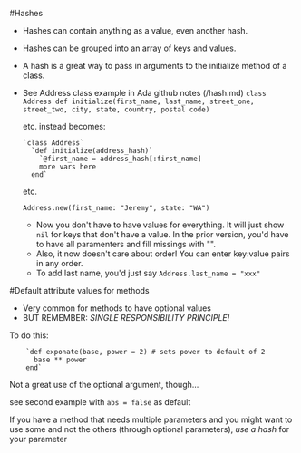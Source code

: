 #Hashes

* Hashes can contain anything as a value, even another hash.
* Hashes can be grouped into an array of keys and values.
* A hash is a great way to pass in arguments to the initialize method of a class.

* See Address class example in Ada github notes (/hash.md)
  `class Address
    def initialize(first_name, last_name, street_one, street_two, city, state, country, postal code)`

  etc. instead becomes:

      `class Address`
        `def initialize(address_hash)`
          `@first_name = address_hash[:first_name]
          more vars here
        end`

  etc.

  `Address.new(first_name: "Jeremy", state: "WA")`

  * Now you don't have to have values for everything. It will just show `nil` for keys that don't have a value. In the prior version, you'd have to have all paramenters and fill missings with "".
  * Also, it now doesn't care about order! You can enter key:value pairs in any order.
  * To add last name, you'd just say `Address.last_name = "xxx"`


#Default attribute values for methods
* Very common for methods to have optional values
* BUT REMEMBER: _SINGLE RESPONSIBILITY PRINCIPLE!_

To do this:

        `def exponate(base, power = 2) # sets power to default of 2
          base ** power
        end`

Not a great use of the optional argument, though...

see second example with `abs = false` as default

If you have a method that needs multiple parameters and you might want to use some and not the others (through optional parameters), _use a hash_ for your parameter
